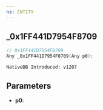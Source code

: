 ```yaml
---
ns: ENTITY
---
```

## _0x1FF441D7954F8709

```c
// 0x1FF441D7954F8709
Any _0x1FF441D7954F8709(Any p0);
```

```
NativeDB Introduced: v1207
```

## Parameters
* **p0**:
